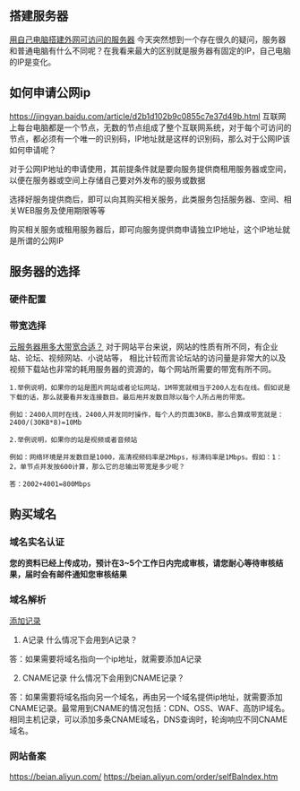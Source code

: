 ## 搭建服务器
[用自己电脑搭建外网可访问的服务器](https://www.jianshu.com/p/3c43afeb9cb1)
今天突然想到一个存在很久的疑问，服务器和普通电脑有什么不同呢？在我看来最大的区别就是服务器有固定的IP，自己电脑的IP是变化。

## 如何申请公网ip
https://jingyan.baidu.com/article/d2b1d102b9c0855c7e37d49b.html
互联网上每台电脑都是一个节点，无数的节点组成了整个互联网系统，对于每个可访问的节点，都必须有一个唯一的识别码，IP地址就是这样的识别码，那么对于公网IP该如何申请呢？

对于公网IP地址的申请使用，其前提条件就是要向服务提供商租用服务器或空间，以便在服务器或空间上存储自己要对外发布的服务或数据

选择好服务提供商后，即可以向其购买相关服务，此类服务包括服务器、空间、相关WEB服务及使用期限等等

购买相关服务或租用服务器后，即可向服务提供商申请独立IP地址，这个IP地址就是所谓的公网IP

## 服务器的选择
### 硬件配置

### 带宽选择
[云服务器用多大带宽合适？](https://yq.aliyun.com/articles/645950?spm=a2c4e.11155472.0.0.152a42ecLgCNVG)
对于网站平台来说，网站的性质有所不同，有企业站、论坛、视频网站、小说站等，
相比计较而言论坛站的访问量是非常大的以及视频下载站也非常的耗用服务器的资源的，每个网站所需要的带宽有所不同。
```
1.举例说明，如果你的站是图片网站或者论坛网站，1M带宽就相当于200人左右在线。假如说是下载的话，那么就要看并发连接数目。最后用并发数目除以每个人所占用的带宽。

例如：2400人同时在线，2400人并发同时操作，每个人的页面30KB，那么合算成带宽就是：2400/(30KB*8)=10Mb

2.举例说明，如果你的站是视频或者音频站

例如：网络环境是并发数目是1000，高清视频码率是2Mbps，标清码率是1Mbps。假如：1：2，单节点并发按600计算，那么它的总输出带宽是多少呢？

答：2002+4001=800Mbps
```

## 购买域名
### 域名实名认证
**您的资料已经上传成功，预计在3~5个工作日内完成审核，请您耐心等待审核结果，届时会有邮件通知您审核结果**

### 域名解析
[添加记录](https://help.aliyun.com/document_detail/29725.html)
1. A记录
什么情况下会用到A记录？

答：如果需要将域名指向一个ip地址，就需要添加A记录

2. CNAME记录
什么情况下会用到CNAME记录？

答：如果需要将域名指向另一个域名，再由另一个域名提供ip地址，就需要添加CNAME记录。最常用到CNAME的情况包括：CDN、OSS、WAF、高防IP域名。相同主机记录，可以添加多条CNAME域名，DNS查询时，轮询响应不同CNAME域名。

### 网站备案
https://beian.aliyun.com/
https://beian.aliyun.com/order/selfBaIndex.htm
